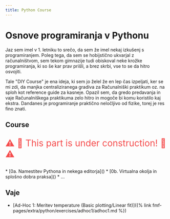 ```yaml
---
title: Python Course
---
```

# Osnove programiranja v Pythonu
Jaz sem imel v 1. letniku to srečo, da sem že imel nekaj izkušenj s programiranjem. Poleg tega, da sem se hobijstično ukvarjal z računalništvom, sem tekom gimnazije tudi obiskoval neke krožke programiranja, ki so še kar prav prišli, a brez skrbi, vse to se da hitro osvojiti.   

Tale "DIY Course" je ena ideja, ki sem jo želel že en lep čas izpeljati, ker se mi zdi, da manjka centraliziranega gradiva za Računalniški praktikum oz. na sploh kot reference guide za kasneje. Opazil sem, da gredo predavanja in vaje Računalniškega praktikuma zelo hitro in mogoče bi komu koristilo kaj ekstra. Dandanes je programiranje praktično neločljivo od fizike, torej je res fino znati.

## Course

<p style="color:#f54c4c; font-size: 28px"> ⚠️ 🚧 This part is under construction! 🚧 ⚠️ </p> 
* [0a. Namestitev Pythona in nekega editorja]()    
* [0b. Virtualna okolja in splošno dobra praksa]()  
* ...

## Vaje
* [Ad-Hoc 1: Meritev temperature (Basic plotting/Linear fit)]({% link fmf-pages/extra/python/exercises/adhoc1/adhoc1.md %})